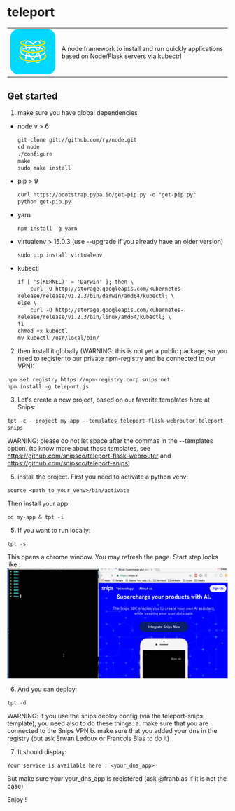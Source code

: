 # teleport

<table>
  <td>
    <img src="icon.png" alt="icon" title="made by @cecilesnips"/>
  </td>
  <td>
    A node framework to install and run quickly applications based on Node/Flask servers via kubectrl
  </td>
</table>

## Get started

1. make sure you have global dependencies

  - node v > 6
    ```
    git clone git://github.com/ry/node.git
    cd node
    ./configure
    make
    sudo make install
    ```

  - pip > 9
    ```
    curl https://bootstrap.pypa.io/get-pip.py -o "get-pip.py"
    python get-pip.py
    ```

  - yarn
    ```
    npm install -g yarn
    ```

  - virtualenv > 15.0.3 (use --upgrade if you already have an older version)
    ```
    sudo pip install virtualenv
    ```

  - kubectl
    ```
    if [ '$(KERNEL)' = 'Darwin' ]; then \
  		curl -O http://storage.googleapis.com/kubernetes-release/release/v1.2.3/bin/darwin/amd64/kubectl; \
  	else \
  		curl -O http://storage.googleapis.com/kubernetes-release/release/v1.2.3/bin/linux/amd64/kubectl; \
  	fi
  	chmod +x kubectl
  	mv kubectl /usr/local/bin/
    ```

2. then install it globally (WARNING: this is not yet a public package, so you need
  to register to our private npm-registry and be connected to our VPN):
  ```
  npm set registry https://npm-registry.corp.snips.net
  npm install -g teleport.js
  ```

3. Let's create a new project, based on our favorite templates here at Snips:
  ```
  tpt -c --project my-app --templates teleport-flask-webrouter,teleport-snips
  ```
  WARNING: please do not let space after the commas in the --templates option.
  (to know more about these templates, see https://github.com/snipsco/teleport-flask-webrouter and https://github.com/snipsco/teleport-snips)

5. install the project. First you need to activate a python venv:
  ```
  source <path_to_your_venv>/bin/activate
  ```
  Then install your app:
  ```
  cd my-app & tpt -i
  ```

5. If you want to run locally:
  ```
  tpt -s
  ```
  This opens a chrome window. You may refresh the page.
  Start step looks like :
  ![alt text](gifs/teleport-start.gif "Demo Start")

6. And you can deploy:
  ```
  tpt -d
  ```
  WARNING: if you use the snips deploy config (via the teleport-snips template),
  you need also to do these things:
  a. make sure that you are connected to the Snips VPN
  b. make sure that you added your dns in the registry (but ask Erwan Ledoux or Francois Blas to do it)

7. It should display:
  ```
  Your service is available here : <your_dns_app>
  ```
  But make sure your your_dns_app is registered (ask @franblas if it is not the case)

Enjoy !
